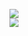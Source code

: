 [![](https://img.shields.io/badge/Made%20With-Github%20Spray-lightgrey.svg?style=for-the-badge&logo=github)](https://github.com/Annihil/github-spray#30481)  
[![](https://i.imgur.com/2DrTn0Z.gif)](https://github.com/Annihil/github-spray)